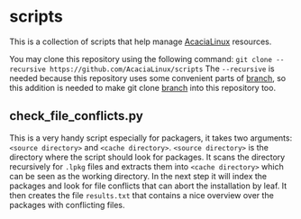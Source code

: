 # scripts
This is a collection of scripts that help manage [AcaciaLinux](https://github.com/AcaciaLinux) resources.

You may clone this repository using the following command:
```git clone --recursive https://github.com/AcaciaLinux/scripts```
The `--recursive` is needed because this repository uses some convenient parts of [branch](https://github.com/AcaciaLinux/branch), so this addition is needed to make git clone [branch](https://github.com/AcaciaLinux/branch) into this repository too.

## check_file_conflicts.py
This is a very handy script especially for packagers, it takes two arguments: `<source directory>` and `<cache directory>`. `<source directory>` is the directory where the script should look for packages. It scans the directory recursively for `.lpkg` files and extracts them into `<cache directory>` which can be seen as the working directory. In the next step it will index the packages and look for file conflicts that can abort the installation by leaf. It then creates the file `results.txt` that contains a nice overview over the packages with conflicting files.